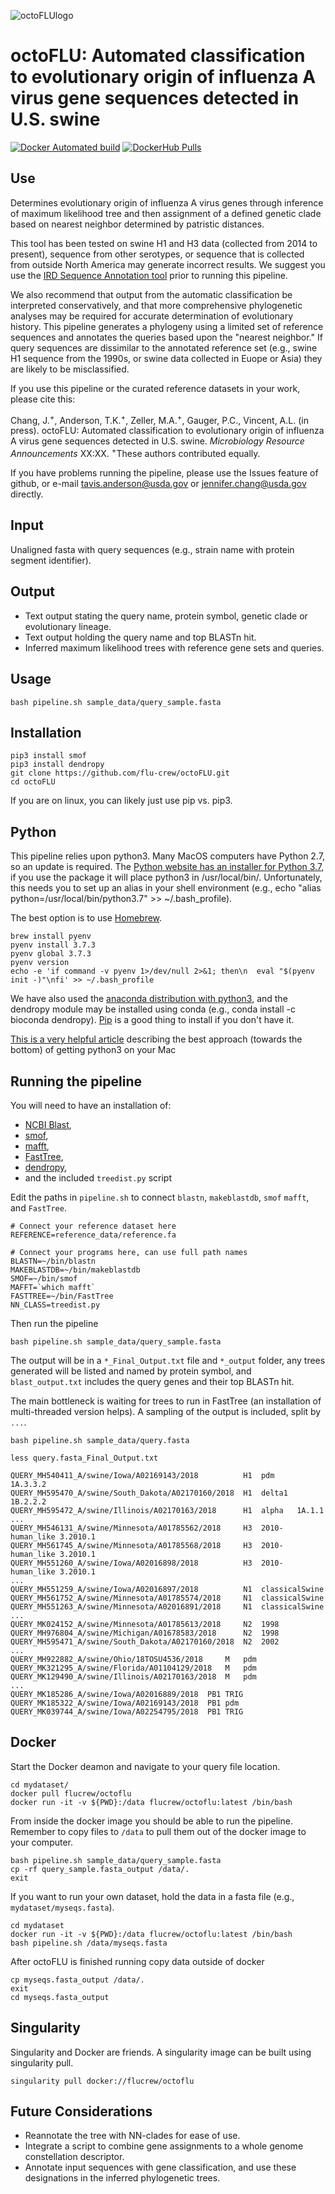 ![octoFLUlogo](img/octoFLU_Vf-01.png)
# octoFLU: Automated classification to evolutionary origin of influenza A virus gene sequences detected in U.S. swine

[![Docker Automated build](https://img.shields.io/docker/cloud/build/flucrew/octoflu.svg)](https://hub.docker.com/r/flucrew/octoflu/) [![DockerHub Pulls](https://img.shields.io/docker/pulls/flucrew/octoflu.svg)](https://hub.docker.com/r/flucrew/octoflu/)

## Use
Determines evolutionary origin of influenza A virus genes through inference of maximum likelihood tree and then assignment of a defined genetic clade  based on nearest neighbor determined by patristic distances.

This tool has been tested on swine H1 and H3 data (collected from 2014 to present), sequence from other serotypes, or sequence that is collected from outside North America may generate incorrect results. We suggest you use the [IRD Sequence Annotation tool](https://www.fludb.org/brc/influenza_batch_submission.spg?method=NewAnnotation&decorator=influenza) prior to running this pipeline. 

We also recommend that output from the automatic classification be interpreted conservatively, and that more comprehensive phylogenetic analyses may be required for accurate determination of evolutionary history. This pipeline generates a phylogeny using a limited set of reference sequences and annotates the queries based upon the "nearest neighbor." If query sequences are dissimilar to the annotated reference set (e.g., swine H1 sequence from the 1990s, or swine data collected in Euope or Asia) they are likely to be misclassified.

If you use this pipeline or the curated reference datasets in your work, please cite this:

Chang, J.<sup>+</sup>, Anderson, T.K.<sup>+</sup>, Zeller, M.A.<sup>+</sup>, Gauger, P.C., Vincent, A.L. (in press). octoFLU: Automated classification to evolutionary origin of influenza A virus gene sequences detected in U.S. swine. *Microbiology Resource Announcements* XX:XX. <sup>+</sup>These authors contributed equally.

If you have problems running the pipeline, please use the Issues feature of github, or e-mail tavis.anderson@usda.gov or jennifer.chang@usda.gov directly.
 

## Input
Unaligned fasta with query sequences (e.g., strain name with protein segment identifier).

## Output
* Text output stating the query name, protein symbol, genetic clade or evolutionary lineage. 
* Text output holding the query name and top BLASTn hit. 
* Inferred maximum likelihood trees with reference gene sets and queries.

## Usage

```
bash pipeline.sh sample_data/query_sample.fasta
```

## Installation

```
pip3 install smof
pip3 install dendropy
git clone https://github.com/flu-crew/octoFLU.git
cd octoFLU
```
If you are on linux, you can likely just use pip vs. pip3.

## Python
This pipeline relies upon python3. Many MacOS computers have Python 2.7, so an update is required. The [Python website has an installer for Python 3.7](https://www.python.org/downloads/mac-osx/), if you use the package it will place python3 in /usr/local/bin/. Unfortunately, this needs you to set up an alias in your shell environment (e.g., echo "alias python=/usr/local/bin/python3.7" >> ~/.bash_profile).

The best option is to use [Homebrew](https://brew.sh).

```
brew install pyenv
pyenv install 3.7.3
pyenv global 3.7.3
pyenv version
echo -e 'if command -v pyenv 1>/dev/null 2>&1; then\n  eval "$(pyenv init -)"\nfi' >> ~/.bash_profile
```
We have also used the [anaconda distribution with python3](https://www.anaconda.com/distribution/#download-section), and the dendropy module may be installed using conda (e.g., conda install -c bioconda dendropy). [Pip](https://pip.pypa.io/en/latest/installing/ ) is a good thing to install if you don't have it.

[This is a very helpful article](https://opensource.com/article/19/5/python-3-default-macos) describing the best approach (towards the bottom) of getting python3 on your Mac

## Running the pipeline

You will need to have an installation of:

* [NCBI Blast](https://blast.ncbi.nlm.nih.gov/Blast.cgi?CMD=Web&PAGE_TYPE=BlastDocs&DOC_TYPE=Download), 
* [smof](https://github.com/incertae-sedis/smof),
* [mafft](https://mafft.cbrc.jp/alignment/software/), 
* [FastTree](http://www.microbesonline.org/fasttree/#Install),
* [dendropy](https://dendropy.org/downloading.html),
* and the included `treedist.py` script

Edit the paths in `pipeline.sh` to connect `blastn`, `makeblastdb`, `smof` `mafft`, and `FastTree`.

```
# Connect your reference dataset here
REFERENCE=reference_data/reference.fa

# Connect your programs here, can use full path names
BLASTN=~/bin/blastn
MAKEBLASTDB=~/bin/makeblastdb
SMOF=~/bin/smof
MAFFT=`which mafft`
FASTTREE=~/bin/FastTree
NN_CLASS=treedist.py
```

Then run the pipeline

```
bash pipeline.sh sample_data/query_sample.fasta
```

The output will be in a `*_Final_Output.txt` file and `*_output` folder, any trees generated will be listed and named by protein symbol, and `blast_output.txt` includes the query genes and their top BLASTn hit.

The main bottleneck is waiting for trees to run in FastTree (an installation of multi-threaded version helps). A sampling of the output is included, split by `...`.

```
bash pipeline.sh sample_data/query.fasta

less query.fasta_Final_Output.txt

QUERY_MH540411_A/swine/Iowa/A02169143/2018		    H1	pdm		1A.3.3.2 
QUERY_MH595470_A/swine/South_Dakota/A02170160/2018	H1	delta1	1B.2.2.2 
QUERY_MH595472_A/swine/Illinois/A02170163/2018		H1	alpha	1A.1.1 
...
QUERY_MH546131_A/swine/Minnesota/A01785562/2018		H3	2010-human_like	3.2010.1 
QUERY_MH561745_A/swine/Minnesota/A01785568/2018		H3	2010-human_like	3.2010.1 
QUERY_MH551260_A/swine/Iowa/A02016898/2018			H3	2010-human_like	3.2010.1 
...
QUERY_MH551259_A/swine/Iowa/A02016897/2018			N1	classicalSwine 
QUERY_MH561752_A/swine/Minnesota/A01785574/2018		N1	classicalSwine 
QUERY_MH551263_A/swine/Minnesota/A02016891/2018		N1	classicalSwine 
...
QUERY_MK024152_A/swine/Minnesota/A01785613/2018		N2	1998 
QUERY_MH976804_A/swine/Michigan/A01678583/2018		N2	1998
QUERY_MH595471_A/swine/South_Dakota/A02170160/2018	N2	2002 
...
QUERY_MH922882_A/swine/Ohio/18TOSU4536/2018		M	pdm 
QUERY_MK321295_A/swine/Florida/A01104129/2018	M	pdm
QUERY_MK129490_A/swine/Illinois/A02170163/2018	M	pdm
...
QUERY_MK185286_A/swine/Iowa/A02016889/2018	PB1	TRIG 
QUERY_MK185322_A/swine/Iowa/A02169143/2018	PB1	pdm
QUERY_MK039744_A/swine/Iowa/A02254795/2018	PB1	TRIG
```

## Docker

Start the Docker deamon and navigate to your query file location. 

```
cd mydataset/
docker pull flucrew/octoflu
docker run -it -v ${PWD}:/data flucrew/octoflu:latest /bin/bash
```

From inside the docker image you should be able to run the pipeline. Remember to copy files to `/data` to pull them out of the docker image to your computer.

```
bash pipeline.sh sample_data/query_sample.fasta
cp -rf query_sample.fasta_output /data/.
exit 
```

If you want to run your own dataset, hold the data in a fasta file (e.g., `mydataset/myseqs.fasta`).

```
cd mydataset
docker run -it -v ${PWD}:/data flucrew/octoflu:latest /bin/bash
bash pipeline.sh /data/myseqs.fasta
```

After octoFLU is finished running copy data outside of docker

```
cp myseqs.fasta_output /data/.
exit
cd myseqs.fasta_output
```

## Singularity

Singularity and Docker are friends. A singularity image can be built using singularity pull. 


```
singularity pull docker://flucrew/octoflu
```

## Future Considerations
* Reannotate the tree with NN-clades for ease of use.
* Integrate a script to combine gene assignments to a whole genome constellation descriptor.
* Annotate input sequences with gene classification, and use these designations in the inferred phylogenetic trees.
